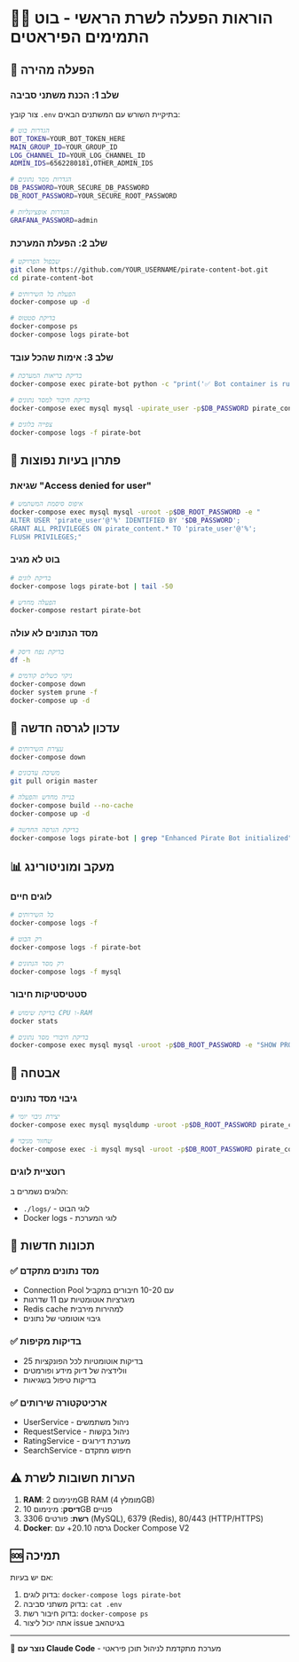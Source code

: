 # 🏴‍☠️ הוראות הפעלה לשרת הראשי - בוט התמימים הפיראטים

## 🚀 הפעלה מהירה

### שלב 1: הכנת משתני סביבה

צור קובץ `.env` בתיקיית השורש עם המשתנים הבאים:

```bash
# הגדרות בוט
BOT_TOKEN=YOUR_BOT_TOKEN_HERE
MAIN_GROUP_ID=YOUR_GROUP_ID
LOG_CHANNEL_ID=YOUR_LOG_CHANNEL_ID
ADMIN_IDS=6562280181,OTHER_ADMIN_IDS

# הגדרות מסד נתונים
DB_PASSWORD=YOUR_SECURE_DB_PASSWORD
DB_ROOT_PASSWORD=YOUR_SECURE_ROOT_PASSWORD

# הגדרות אופציונליות
GRAFANA_PASSWORD=admin
```

### שלב 2: הפעלת המערכת

```bash
# שכפול הפרויקט
git clone https://github.com/YOUR_USERNAME/pirate-content-bot.git
cd pirate-content-bot

# הפעלת כל השירותים
docker-compose up -d

# בדיקת סטטוס
docker-compose ps
docker-compose logs pirate-bot
```

### שלב 3: אימות שהכל עובד

```bash
# בדיקת בריאות המערכת
docker-compose exec pirate-bot python -c "print('✅ Bot container is running')"

# בדיקת חיבור למסד נתונים
docker-compose exec mysql mysql -upirate_user -p$DB_PASSWORD pirate_content -e "SELECT 'Database connection OK' as status;"

# צפייה בלוגים
docker-compose logs -f pirate-bot
```

## 🔧 פתרון בעיות נפוצות

### שגיאת "Access denied for user"
```bash
# איפוס סיסמת המשתמש
docker-compose exec mysql mysql -uroot -p$DB_ROOT_PASSWORD -e "
ALTER USER 'pirate_user'@'%' IDENTIFIED BY '$DB_PASSWORD';
GRANT ALL PRIVILEGES ON pirate_content.* TO 'pirate_user'@'%';
FLUSH PRIVILEGES;"
```

### בוט לא מגיב
```bash
# בדיקת לוגים
docker-compose logs pirate-bot | tail -50

# הפעלה מחדש
docker-compose restart pirate-bot
```

### מסד הנתונים לא עולה
```bash
# בדיקת נפח דיסק
df -h

# ניקוי כשלים קודמים
docker-compose down
docker system prune -f
docker-compose up -d
```

## 🔄 עדכון לגרסה חדשה

```bash
# עצירת השירותים
docker-compose down

# משיכת עדכונים
git pull origin master

# בנייה מחדש והפעלה
docker-compose build --no-cache
docker-compose up -d

# בדיקת הגרסה החדשה
docker-compose logs pirate-bot | grep "Enhanced Pirate Bot initialized"
```

## 📊 מעקב ומוניטורינג

### לוגים חיים
```bash
# כל השירותים
docker-compose logs -f

# רק הבוט
docker-compose logs -f pirate-bot

# רק מסד הנתונים
docker-compose logs -f mysql
```

### סטטיסטיקות חיבור
```bash
# בדיקת שימוש CPU ו-RAM
docker stats

# בדיקת חיבורי מסד נתונים
docker-compose exec mysql mysql -uroot -p$DB_ROOT_PASSWORD -e "SHOW PROCESSLIST;"
```

## 🔐 אבטחה

### גיבוי מסד נתונים
```bash
# יצירת גיבוי יומי
docker-compose exec mysql mysqldump -uroot -p$DB_ROOT_PASSWORD pirate_content > backup_$(date +%Y%m%d).sql

# שחזור מגיבוי
docker-compose exec -i mysql mysql -uroot -p$DB_ROOT_PASSWORD pirate_content < backup_20250909.sql
```

### רוטציית לוגים
הלוגים נשמרים ב:
- `./logs/` - לוגי הבוט
- Docker logs - לוגי המערכת

## 🌟 תכונות חדשות

### ✅ מסד נתונים מתקדם
- Connection Pool עם 10-20 חיבורים במקביל
- מיגרציות אוטומטיות עם 11 שדרגות
- Redis cache למהירות מירבית
- גיבוי אוטומטי של נתונים

### ✅ בדיקות מקיפות
- 25 בדיקות אוטומטיות לכל הפונקציות
- וולידציה של דיוק מידע ופורמטים
- בדיקות טיפול בשגיאות

### ✅ ארכיטקטורה שירותים
- UserService - ניהול משתמשים
- RequestService - ניהול בקשות
- RatingService - מערכת דירוגים
- SearchService - חיפוש מתקדם

## ⚠️ הערות חשובות לשרת

1. **RAM**: מינימום 2GB RAM (מומלץ 4GB)
2. **דיסק**: מינימום 10GB פנויים
3. **רשת**: פורטים 3306 (MySQL), 6379 (Redis), 80/443 (HTTP/HTTPS)
4. **Docker**: גרסה 20.10+ עם Docker Compose V2

## 🆘 תמיכה

אם יש בעיות:
1. בדוק לוגים: `docker-compose logs pirate-bot`
2. בדוק משתני סביבה: `cat .env`
3. בדוק חיבור רשת: `docker-compose ps`
4. אתה יכול ליצור issue בגיטהאב

---
🤖 **נוצר עם Claude Code** - מערכת מתקדמת לניהול תוכן פיראטי